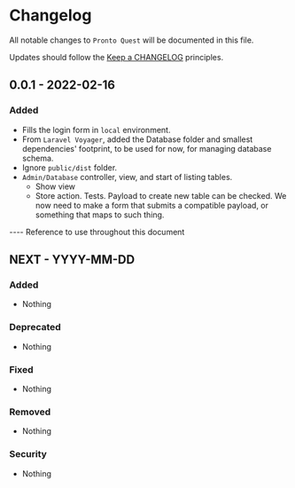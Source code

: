 # Changelog

All notable changes to `Pronto Quest` will be documented in this file.

Updates should follow the [Keep a CHANGELOG](https://keepachangelog.com/) principles.

## 0.0.1 - 2022-02-16

### Added
- Fills the login form in `local` environment.
- From `Laravel Voyager`, added the Database folder and smallest dependencies' footprint, to be used for now, for managing database schema.
- Ignore `public/dist` folder.
- `Admin/Database` controller, view, and start of listing tables.
  - Show view
  - Store action. Tests. Payload to create new table can be checked. We now need to make a form that submits a compatible payload,
    or something that maps to such thing.



---- Reference to use throughout this document

## NEXT - YYYY-MM-DD

### Added
- Nothing

### Deprecated
- Nothing

### Fixed
- Nothing

### Removed
- Nothing

### Security
- Nothing
